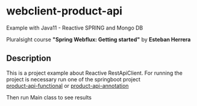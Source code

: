 # webclient-product-api

Example with Java11 - Reactive SPRING and Mongo DB

Pluralsight course **"Spring Webflux: Getting started"** by **Esteban Herrera**

## Description
This is a project example about Reactive RestApiClient.
For running the project is necessary run one of the springboot project<br/> 
<a href="https://github.com/danven72/product-api-functional">product-api-functional</a> or
<a href="https://github.com/danven72/product-api-annotation">product-api-annotation</a>

Then run Main class to see results
